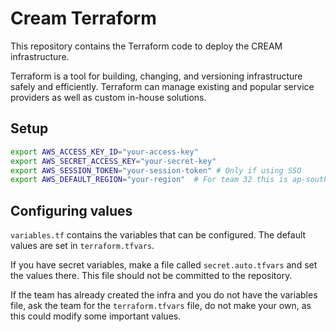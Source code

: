 # Cream Terraform
This repository contains the Terraform code to deploy the CREAM infrastructure.

Terraform is a tool for building, changing, and versioning infrastructure safely and efficiently. Terraform can manage existing and popular service providers as well as custom in-house solutions.

## Setup

```bash
export AWS_ACCESS_KEY_ID="your-access-key"
export AWS_SECRET_ACCESS_KEY="your-secret-key"
export AWS_SESSION_TOKEN="your-session-token" # Only if using SSO
export AWS_DEFAULT_REGION="your-region"  # For team 32 this is ap-southeast-2
```

## Configuring values
`variables.tf` contains the variables that can be configured. The default values are set in `terraform.tfvars`.

If you have secret variables, make a file called `secret.auto.tfvars` and set the values there. This file should not be committed to the repository.

If the team has already created the infra and you do not have the variables file, ask the team for the `terraform.tfvars` file, do not make your own, as this could modify some important values.

